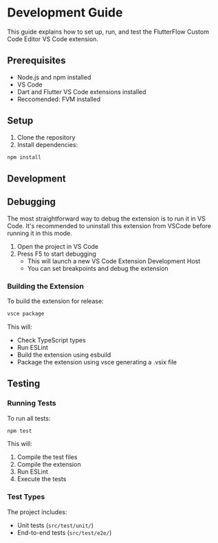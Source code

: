 # Development Guide

This guide explains how to set up, run, and test the FlutterFlow Custom Code Editor VS Code extension.

## Prerequisites

- Node.js and npm installed
- VS Code
- Dart and Flutter VS Code extensions installed
- Reccomended: FVM installed

## Setup

1. Clone the repository
2. Install dependencies:
```bash
npm install
```

## Development

## Debugging

The most straightforward way to debug the extension is to run it in VS Code.
It's recommended to uninstall this extension from VSCode before running it in this mode.

1. Open the project in VS Code
2. Press F5 to start debugging
   - This will launch a new VS Code Extension Development Host
   - You can set breakpoints and debug the extension

### Building the Extension

To build the extension for release:
```bash
vsce package
```

This will:
- Check TypeScript types
- Run ESLint
- Build the extension using esbuild
- Package the extension using vsce generating a .vsix file

## Testing

### Running Tests

To run all tests:
```bash
npm test
```

This will:
1. Compile the test files
2. Compile the extension
3. Run ESLint
4. Execute the tests

### Test Types

The project includes:
- Unit tests (`src/test/unit/`)
- End-to-end tests (`src/test/e2e/`)
